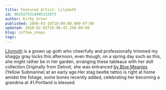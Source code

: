 ```yaml
---
title: Featured Artist: Lilymoth
id: 9029375314405132073
author: Kirby Urner
published: 2009-03-18T18:09:00.000-07:00
updated: 2010-02-02T16:06:42.258-08:00
blog: coffee_shops
tags: 
---
```


[Lilymoth](http://www.flickr.com/photos/76598551@N00/) is a grown up goth who cheerfully and professionally trimmed my shaggy gray locks this afternoon, even though, on a spring day such as this, she might rather be in her garden, arranging these tableaus with her doll collection.Originally from Detroit, she was entranced [by Blue Meanies](http://controlroom.blogspot.com/2009/03/stress-tests.html) (Yellow Submarine) at an early age.Her stag beetle tattoo is right at home amidst the foliage, some bones recently added, celebrating her becoming a grandma at 41.Portland is blessed.